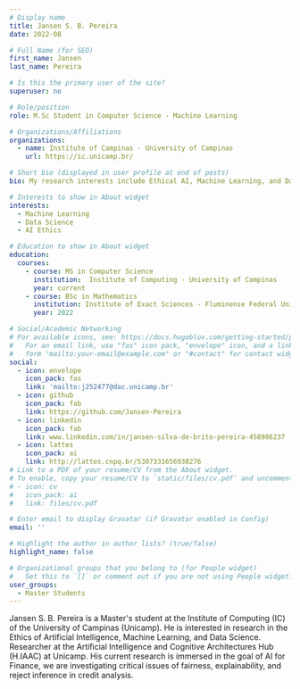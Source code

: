 ```yaml
---
# Display name
title: Jansen S. B. Pereira
date: 2022-08

# Full Name (for SEO)
first_name: Jansen
last_name: Pereira

# Is this the primary user of the site?
superuser: no

# Role/position
role: M.Sc Student in Computer Science - Machine Learning

# Organizations/Affiliations
organizations:
  - name: Institute of Campinas - University of Campinas
    url: https://ic.unicamp.br/

# Short bio (displayed in user profile at end of posts)
bio: My research interests include Ethical AI, Machine Learning, and Data Science.

# Interests to show in About widget
interests:
  - Machine Learning
  - Data Science
  - AI Ethics

# Education to show in About widget
education:
  courses:
    - course: MS in Computer Science
      institution:  Institute of Computing - University of Campinas
      year: current
    - course: BSc in Mathematics
      institution: Institute of Exact Sciences - Fluminense Federal University
      year: 2022

# Social/Academic Networking
# For available icons, see: https://docs.hugoblox.com/getting-started/page-builder/#icons
#   For an email link, use "fas" icon pack, "envelope" icon, and a link in the
#   form "mailto:your-email@example.com" or "#contact" for contact widget.
social:
  - icon: envelope
    icon_pack: fas
    link: 'mailto:j252477@dac.unicamp.br'
  - icon: github
    icon_pack: fab
    link: https://github.com/Jansen-Pereira
  - icon: linkedin
    icon_pack: fab
    link: www.linkedin.com/in/jansen-silva-de-brito-pereira-458986237
  - icon: lattes
    icon_pack: ai
    link: http://lattes.cnpq.br/5307331656938276
# Link to a PDF of your resume/CV from the About widget.
# To enable, copy your resume/CV to `static/files/cv.pdf` and uncomment the lines below.
# - icon: cv
#   icon_pack: ai
#   link: files/cv.pdf

# Enter email to display Gravatar (if Gravatar enabled in Config)
email: ''

# Highlight the author in author lists? (true/false)
highlight_name: false

# Organizational groups that you belong to (for People widget)
#   Set this to `[]` or comment out if you are not using People widget.
user_groups:
  - Master Students
---
```


Jansen S. B. Pereira is a Master's student at the Institute of Computing (IC) of the University of Campinas (Unicamp). He is interested in research in the Ethics of Artificial Intelligence, Machine Learning, and Data Science. Researcher at the Artificial Intelligence and Cognitive Architectures Hub (H.IAAC) at Unicamp. His current research is immersed in the goal of AI for Finance, we are investigating critical issues of fairness, explainability, and reject inference in credit analysis.
